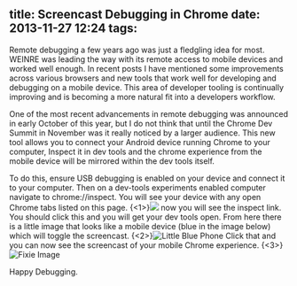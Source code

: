 title: Screencast Debugging in Chrome
date: 2013-11-27 12:24
tags:
---
Remote debugging a few years ago was just a fledgling idea for most. WEINRE was leading the way with its remote access to mobile devices and worked well enough. In recent posts I have mentioned some improvements across various browsers and new tools that work well for developing and debugging on a mobile device. This area of developer tooling is continually improving and is becoming a more natural fit into a developers workflow.

One of the most recent advancements in remote debugging was announced in early October of this year, but I do not think that until the Chrome Dev Summit in November was it really noticed by a larger audience. This new tool allows you to connect your Android device running Chrome to your computer, Inspect it in dev tools and the chrome experience from the mobile device will be mirrored within the dev tools itself.

To do this, ensure USB debugging is enabled on your device and connect it to your computer. Then on a dev-tools experiments enabled computer navigate to chrome://inspect. You will see your device with any open Chrome tabs listed on this page.
{<1>}![](/content/images/2013/Nov/Screen_Shot_2013_11_29_at_8_20_27_AM-1.png)
now you will see the inspect link. You should click this and you will get your dev tools open. From here there is a little image that looks like a mobile device (blue in the image below) which will toggle the screencast.
{<2>}![Little Blue Phone](/content/images/2013/Nov/Screen_Shot_2013_11_29_at_8_28_10_AM.png)
Click that and you can now see the screencast of your mobile Chrome experience. 
{<3>}![Fixie Image](/content/images/2013/Nov/Screen_Shot_2013_11_29_at_8_24_19_AM.png)

Happy Debugging.

